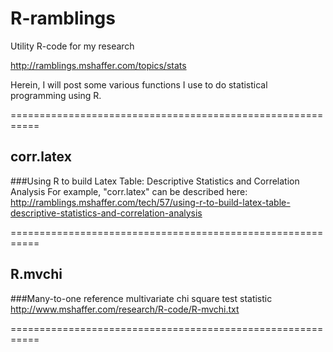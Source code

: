 # R-ramblings
Utility R-code for my research

http://ramblings.mshaffer.com/topics/stats

Herein, I will post some various functions I use to do statistical programming using R.

===========================================================

## corr.latex
###Using R to build Latex Table: Descriptive Statistics and Correlation Analysis
For example, "corr.latex" can be described here:
http://ramblings.mshaffer.com/tech/57/using-r-to-build-latex-table-descriptive-statistics-and-correlation-analysis

===========================================================

## R.mvchi
###Many-to-one reference multivariate chi square test statistic
http://www.mshaffer.com/research/R-code/R-mvchi.txt

===========================================================

